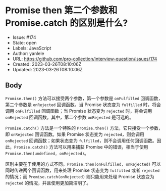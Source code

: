 # Promise then 第二个参数和 Promise.catch 的区别是什么?

- Issue: #174
- State: open
- Labels: JavaScript
- Author: yanlele
- URL: https://github.com/pro-collection/interview-question/issues/174
- Created: 2023-03-26T08:10:06Z
- Updated: 2023-03-26T08:10:06Z

## Body

`Promise.then()` 方法可以接受两个参数，第一个参数是 `onFulfilled` 回调函数，第二个参数是 `onRejected` 回调函数。当 Promise 状态变为 `fulfilled` 时，将会调用 `onFulfilled` 回调函数；当 Promise 状态变为 `rejected` 时，将会调用 `onRejected` 回调函数。其中，第二个参数 `onRejected` 是可选的。

`Promise.catch()` 方法是一个特殊的 `Promise.then()` 方法，它只接受一个参数，即 `onRejected` 回调函数。如果 Promise 状态变为 `rejected`，则会调用 `onRejected` 回调函数；如果状态变为 `fulfilled`，则不会调用任何回调函数。因此，`Promise.catch()` 方法可以用来捕获 Promise 中的错误，相当于使用 `Promise.then(undefined, onRejected)`。

区别主要在于使用的方式不同。`Promise.then(onFulfilled, onRejected)` 可以同时传递两个回调函数，用来处理 Promise 状态变为 `fulfilled` 或者 `rejected` 的情况；而 `Promise.catch(onRejected)` 则只能用来处理 Promise 状态变为 `rejected` 的情况，并且使用更加简洁明了。
